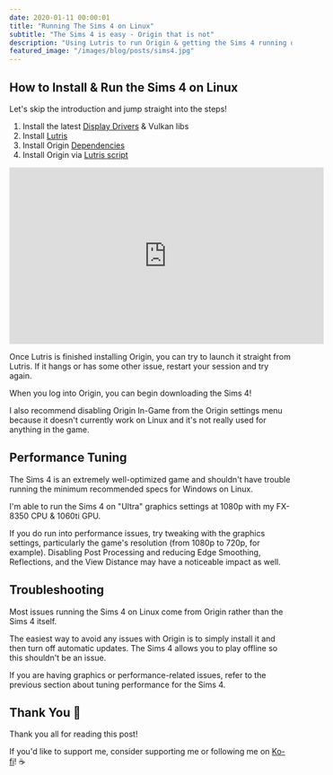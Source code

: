 ```yaml
---
date: 2020-01-11 00:00:01
title: "Running The Sims 4 on Linux"
subtitle: "The Sims 4 is easy - Origin that is not"
description: "Using Lutris to run Origin & getting the Sims 4 running on Linux!"
featured_image: "/images/blog/posts/sims4.jpg"
---
```


## How to Install & Run the Sims 4 on Linux

Let's skip the introduction and jump straight into the steps!

1. Install the latest [Display Drivers](https://github.com/lutris/lutris/wiki/Installing-drivers) & Vulkan libs
2. Install [Lutris](https://lutris.net/downloads/)
3. Install Origin [Dependencies](https://github.com/lutris/lutris/wiki/Game:-Origin#additional-system-dependencies-required-for-origin-installation)
4. Install Origin via [Lutris script](https://lutris.net/games/origin/)

<iframe width="560" height="315" src="https://www.youtube.com/embed/c3i92_hvFQQ" frameborder="0" allow="accelerometer; autoplay; encrypted-media; gyroscope; picture-in-picture" allowfullscreen></iframe>

Once Lutris is finished installing Origin, you can try to launch it straight from Lutris. If it hangs or has some other issue, restart your session and try again.

When you log into Origin, you can begin downloading the Sims 4!

I also recommend disabling Origin In-Game from the Origin settings menu because it doesn't currently work on Linux and it's not really used for anything in the game.

## Performance Tuning

The Sims 4 is an extremely well-optimized game and shouldn't have trouble running the minimum recommended specs for Windows on Linux.

I'm able to run the Sims 4 on "Ultra" graphics settings at 1080p with my FX-8350 CPU & 1060ti GPU.

If you do run into performance issues, try tweaking with the graphics settings, particularly the game's resolution (from 1080p to 720p, for example). Disabling Post Processing and reducing Edge Smoothing, Reflections, and the View Distance may have a noticeable impact as well.

## Troubleshooting

Most issues running the Sims 4 on Linux come from Origin rather than the Sims 4 itself.

The easiest way to avoid any issues with Origin is to simply install it and then turn off automatic updates. The Sims 4 allows you to play offline so this shouldn't be an issue.

If you are having graphics or performance-related issues, refer to the previous section about tuning performance for the Sims 4.

## Thank You 🚀

Thank you all for reading this post!

If you'd like to support me, consider supporting me or following me on [Ko-fi](https://ko-fi.com/egeeirl)! ☕
